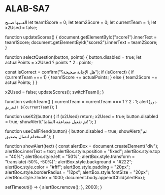 # ALAB-SA7
العــبها صــح
let team1Score = 0;
let team2Score = 0;
let currentTeam = 1;
let x2Used = false;

function updateScores() {
  document.getElementById("score1").innerText = team1Score;
  document.getElementById("score2").innerText = team2Score;
}

function selectQuestion(button, points) {
  button.disabled = true;
  let actualPoints = x2Used ? points * 2 : points;

  const isCorrect = confirm("هل الإجابة صحيحة؟");
  if (isCorrect) {
    if (currentTeam === 1) {
      team1Score += actualPoints;
    } else {
      team2Score += actualPoints;
    }
  }

  x2Used = false;
  updateScores();
  switchTeam();
}

function switchTeam() {
  currentTeam = currentTeam === 1 ? 2 : 1;
  alert(`دور الفريق ${currentTeam}`);
}

function useX2(button) {
  if (x2Used) return;
  x2Used = true;
  button.disabled = true;
  showAlert("تم تفعيل مضاعفة النقاط!");
}

function useCallFriend(button) {
  button.disabled = true;
  showAlert("تم استخدام اتصال بصديق!");
}

function showAlert(text) {
  const alertBox = document.createElement("div");
  alertBox.innerText = text;
  alertBox.style.position = "fixed";
  alertBox.style.top = "40%";
  alertBox.style.left = "50%";
  alertBox.style.transform = "translate(-50%, -50%)";
  alertBox.style.background = "#222";
  alertBox.style.color = "#fff";
  alertBox.style.padding = "20px";
  alertBox.style.borderRadius = "12px";
  alertBox.style.fontSize = "20px";
  alertBox.style.zIndex = 1000;
  document.body.appendChild(alertBox);

  setTimeout(() => {
    alertBox.remove();
  }, 2000);
}
